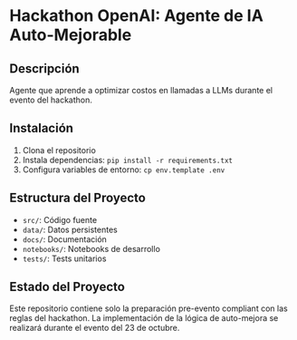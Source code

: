 # Hackathon OpenAI: Agente de IA Auto-Mejorable

## Descripción
Agente que aprende a optimizar costos en llamadas a LLMs durante el evento del hackathon.

## Instalación

1. Clona el repositorio
2. Instala dependencias: `pip install -r requirements.txt`
3. Configura variables de entorno: `cp env.template .env`

## Estructura del Proyecto

- `src/`: Código fuente
- `data/`: Datos persistentes
- `docs/`: Documentación
- `notebooks/`: Notebooks de desarrollo
- `tests/`: Tests unitarios

## Estado del Proyecto

Este repositorio contiene solo la preparación pre-evento compliant con las reglas del hackathon.
La implementación de la lógica de auto-mejora se realizará durante el evento del 23 de octubre.

